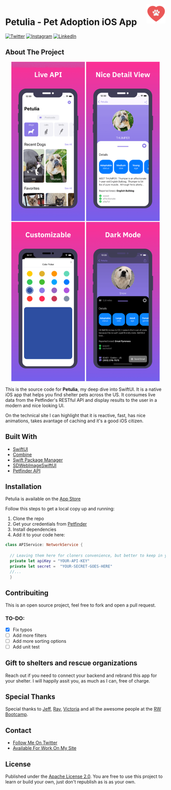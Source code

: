 <!-- HEADER -->
<img src="./Images/petulia-icon-128.png" width="60" align="right"/>
<h1>Petulia - Pet Adoption iOS App</h1>

<!-- PROJECT SHIELDS -->
<p align="left">
<a href="https://twitter.com/EsMoscu">
<img src="https://img.shields.io/badge/-Twitter-%231DA1F2" alt="Twitter" /></a> 
<a href="https://www.instagram.com/ispanskiy/">
<img src="https://img.shields.io/badge/-Instagram-%23eb13a5" alt="Instagram" /></a>
<a href="https://www.linkedin.com/in/johandre">
<img src="https://img.shields.io/badge/-LinkedIn-%233781da" alt="LinkedIn"/></a>
</p>

<!-- BODY -->
<!-- ABOUT THE PROJECT -->
## About The Project
<p align="center">
<img src="./Images/petulia-showcase-tinified 1.png" height="500"/>
<img src="./Images/petulia-showcase-tinified 2.png" height="500"/>
<img src="./Images/petulia-showcase-tinified 3.png" height="500"/>
<img src="./Images/petulia-showcase-tinified 4.png" height="500"/>
</p>

This is the source code for **Petulia**, my deep dive into SwiftUI. It is a native iOS app that helps you find shelter pets across the US. It consumes live data from the Petfinder's RESTful API and display results to the user in a modern and nice looking UI.

On the technical site I can highlight that it is reactive, fast, has nice animations, takes avantage of caching and it's a good iOS citizen.

## Built With

* [SwiftUI](https://developer.apple.com/xcode/swiftui/)
* [Combine](https://developer.apple.com/documentation/combine)
* [Swift Package Manager](https://github.com/apple/swift-package-manager)
* [SDWebImageSwiftUI](https://github.com/SDWebImage/SDWebImageSwiftUI)
* [Petfinder API](https://www.petfinder.com/developers/v2/docs/)

<!-- GETTING STARTED -->
## Installation
Petulia is available on the [App Store](https://apps.apple.com/tt/developer/johandre-delgado-moreno/id1289898741)

Follow this steps to get a local copy up and running:
1. Clone the repo
2. Get your credentials from [Petfinder](https://www.petfinder.com/developers/v2/docs/#using-the-api)
3. Install dependencies
4. Add it to your code here:

```Swift
class APIService: NetworkService {

  // Leaving them here for cloners convenience, but better to keep in your server.
  private let apiKey = "YOUR-API-KEY"
  private let secret =  "YOUR-SECRET-GOES-HERE"
  //...
  }
```

## Contribuiting
This is an open source project, feel free to fork and open a pull request.

### TO-DO:

- [x] Fix typos
- [ ] Add more filters
- [ ] Add more sorting options
- [ ] Add unit test

## Gift to shelters and rescue organizations
Reach out if you need to connect your backend and rebrand this app for your shelter. I will happily assit you, as much as I can, free of charge.


## Special Thanks

Special thanks to [Jeff](https://twitter.com/jefframes), [Ray](https://twitter.com/RayFromVA),  [Victoria](https://twitter.com/VicDevPiano) and all the awesome people at the [RW Bootcamp](https://www.raywenderlich.com/13699056-meet-the-2020-graduates-of-our-ios-android-bootcamps).

## Contact
* [Follow Me On Twitter](https://twitter.com/EsMoscu)
* [Available For Work On My Site](https://www.seadeveloper.com)

## License

Published under the [Apache License 2.0](https://github.com/bigimot22/Petulia-Open/blob/main/LICENSE).
You are free to use this project to learn or build your own, just don't republish as is as your own.
<br />
<br />
<!-- FOOTER -->

